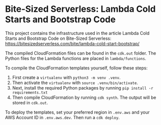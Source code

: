 # Bite-Sized Serverless: Lambda Cold Starts and Bootstrap Code

This project contains the infrastructure used in the article Lambda Cold Starts and Bootstrap Code on Bite-Sized Serverless: https://bitesizedserverless.com/bite/lambda-cold-start-bootstrap/

The compiled CloudFormation files can be found in the `cdk.out` folder. The Python files for the Lambda functions are placed in `lambda/functions`.

To compile the CloudFormation templates yourself, follow these steps:

1. First create a `virtualenv` with `python3 -m venv .venv`.
2. Then activate the `virtualenv` with `source .venv/bin/activate`.
3. Next, install the required Python packages by running `pip install -r requirements.txt`
4. Then compile CloudFormation by running `cdk synth`. The output will be stored in `cdk.out`.

To deploy the templates, set your preferred region in `.env.aws` and your AWS Account ID in `.env.aws.dev`. Then run a `cdk deploy`.
